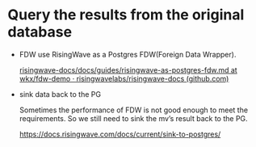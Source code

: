 # Query the results from the original database

- FDW use RisingWave as a Postgres FDW(Foreign Data Wrapper).
    
    [risingwave-docs/docs/guides/risingwave-as-postgres-fdw.md at wkx/fdw-demo · risingwavelabs/risingwave-docs (github.com)](https://github.com/risingwavelabs/risingwave-docs/blob/wkx/fdw-demo/docs/guides/risingwave-as-postgres-fdw.md)
    
- sink data back to the PG
    
    Sometimes the performance of FDW is not good enough to meet the requirements. So we still need to sink the mv’s result back to the PG.
    
    https://docs.risingwave.com/docs/current/sink-to-postgres/